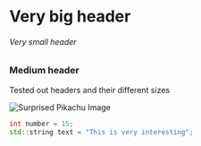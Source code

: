 # Very big header
###### Very small header
### Medium header
Tested out headers and their different sizes

![Surprised Pikachu Image](https://i.kym-cdn.com/entries/icons/mobile/000/027/475/Screen_Shot_2018-10-25_at_11.02.15_AM.jpg)

```c++
int number = 15;
std::string text = "This is very interesting";
```
